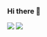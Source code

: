 ### Hi there 👋
![](https://hit.yhype.me/github/profile?user_id=28761454)
![](https://komarev.com/ghpvc/?username=your-github-username)

<!--
**trevsm/trevsm** is a ✨ _special_ ✨ repository because its `README.md` (this file) appears on your GitHub profile.

Here are some ideas to get you started:

- 🔭 I’m currently working on ...
- 🌱 I’m currently learning ...
- 👯 I’m looking to collaborate on ...
- 🤔 I’m looking for help with ...
- 💬 Ask me about ...
- 📫 How to reach me: ...
- 😄 Pronouns: ...
- ⚡ Fun fact: ...
-->
